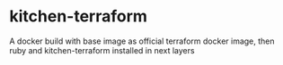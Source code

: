 # kitchen-terraform
A docker build with base image as official terraform docker image, then ruby and kitchen-terraform installed in next layers
